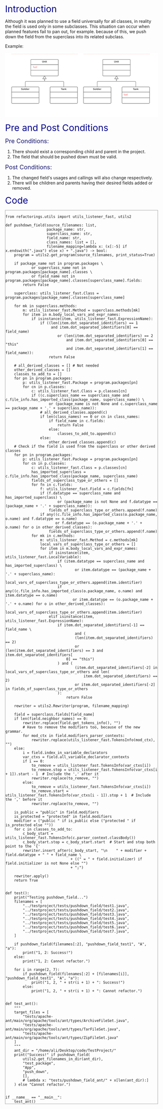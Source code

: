 <span style="color:darkblue;font-size:30px;">Introduction </span>

Although it was planned to use a field universally for all classes, in reality the field is used only in
some subclasses. This situation can occur when planned features fail to pan out, for example.
because of this, we push down the field from the superclass into its related subclass.

Example:

![pushdownfield](pushdownfield.png)

<span style="color:darkblue;font-size:30px;">Pre and Post Conditions </span>

<span style="color:MidnightBlue;font-size:20px;">Pre Conditions: </span>

1. There should exist a corresponding child and parent in the project.
2. The field that should be pushed down must be valid.

<span style="color:MidnightBlue;font-size:20px;">Post Conditions: </span>

1. The changed field's usages and callings will also change respectively.
2. There will be children and parents having their desired fields added or removed.

<span style="color:darkblue;font-size:30px;">Code</span>
<Pre>
<Code style="display: block; border: 1px solid #999;">
from refactorings.utils import utils_listener_fast, utils2

def pushdown_field(source_filenames: list,
                   package_name: str,
                   superclass_name: str,
                   field_name: str,
                   class_names: list = [],
                   filename_mapping=lambda x: (x[:-5] if x.endswith(".java") else x) + ".java") -> bool:
    program = utils2.get_program(source_filenames, print_status=True)

    if package_name not in program.packages \
            or superclass_name not in program.packages[package_name].classes \
            or field_name not in program.packages[package_name].classes[superclass_name].fields:
        return False

    superclass: utils_listener_fast.Class = program.packages[package_name].classes[superclass_name]

    for mk in superclass.methods:
        m: utils_listener_fast.Method = superclass.methods[mk]
        for item in m.body_local_vars_and_expr_names:
            if isinstance(item, utils_listener_fast.ExpressionName):
                if ((len(item.dot_separated_identifiers) == 1
                     and item.dot_separated_identifiers[0] == field_name)
                        or (len(item.dot_separated_identifiers) == 2
                            and item.dot_separated_identifiers[0] == "this"
                            and item.dot_separated_identifiers[1] == field_name)):
                    return False

    # all_derived_classes = [] # Not needed
    other_derived_classes = []
    classes_to_add_to = []
    for pn in program.packages:
        p: utils_listener_fast.Package = program.packages[pn]
        for cn in p.classes:
            c: utils_listener_fast.Class = p.classes[cn]
            if ((c.superclass_name == superclass_name and c.file_info.has_imported_class(package_name, superclass_name)) \
                    or (package_name is not None and c.superclass_name == package_name + '.' + superclass_name)):
                # all_derived_classes.append(c)
                if len(class_names) == 0 or cn in class_names:
                    if field_name in c.fields:
                        return False
                    else:
                        classes_to_add_to.append(c)
                else:
                    other_derived_classes.append(c)
    # Check if the field is used from the superclass or other derived classes
    for pn in program.packages:
        p: utils_listener_fast.Package = program.packages[pn]
        for cn in p.classes:
            c: utils_listener_fast.Class = p.classes[cn]
            has_imported_superclass = c.file_info.has_imported_class(package_name, superclass_name)
            fields_of_superclass_type_or_others = []
            for fn in c.fields:
                f: utils_listener_fast.Field = c.fields[fn]
                if (f.datatype == superclass_name and has_imported_superclass) \
                        or (package_name is not None and f.datatype == (package_name + '.' + superclass_name)):
                    fields_of_superclass_type_or_others.append(f.name)
                if any((c.file_info.has_imported_class(o.package_name, o.name) and f.datatype == o.name)
                       or f.datatype == (o.package_name + '.' + o.name) for o in other_derived_classes):
                    fields_of_superclass_type_or_others.append(f.name)
            for mk in c.methods:
                m: utils_listener_fast.Method = c.methods[mk]
                local_vars_of_superclass_type_or_others = []
                for item in m.body_local_vars_and_expr_names:
                    if isinstance(item, utils_listener_fast.LocalVariable):
                        if (item.datatype == superclass_name and has_imported_superclass) \
                                or item.datatype == (package_name + '.' + superclass_name):
                            local_vars_of_superclass_type_or_others.append(item.identifier)
                        if any((c.file_info.has_imported_class(o.package_name, o.name) and item.datatype == o.name)
                               or item.datatype == (o.package_name + '.' + o.name) for o in other_derived_classes):
                            local_vars_of_superclass_type_or_others.append(item.identifier)
                    elif isinstance(item, utils_listener_fast.ExpressionName):
                        if item.dot_separated_identifiers[-1] == field_name \
                                and (
                                (len(item.dot_separated_identifiers) == 2)
                                or (len(item.dot_separated_identifiers) == 3 and item.dot_separated_identifiers[
                            0] == "this")
                        ) and (
                                (item.dot_separated_identifiers[-2] in local_vars_of_superclass_type_or_others and len(
                                    item.dot_separated_identifiers) == 2)
                                or item.dot_separated_identifiers[-2] in fields_of_superclass_type_or_others
                        ):
                            return False

    rewriter = utils2.Rewriter(program, filename_mapping)

    field = superclass.fields[field_name]
    if len(field.neighbor_names) == 0:
        rewriter.replace(field.get_tokens_info(), "")
        # Have to remove the modifiers too, because of the new grammar.
        for mod_ctx in field.modifiers_parser_contexts:
            rewriter.replace(utils_listener_fast.TokensInfo(mod_ctx), "")
    else:
        i = field.index_in_variable_declarators
        var_ctxs = field.all_variable_declarator_contexts
        if i == 0:
            to_remove = utils_listener_fast.TokensInfo(var_ctxs[i])
            to_remove.stop = utils_listener_fast.TokensInfo(var_ctxs[i + 1]).start - 1  # Include the ',' after it
            rewriter.replace(to_remove, "")
        else:
            to_remove = utils_listener_fast.TokensInfo(var_ctxs[i])
            to_remove.start = utils_listener_fast.TokensInfo(var_ctxs[i - 1]).stop + 1  # Include the ',' before it
            rewriter.replace(to_remove, "")

    is_public = "public" in field.modifiers
    is_protected = "protected" in field.modifiers
    modifier = ("public " if is_public else ("protected " if is_protected else ""))
    for c in classes_to_add_to:
        c_body_start = utils_listener_fast.TokensInfo(c.parser_context.classBody())
        c_body_start.stop = c_body_start.start  # Start and stop both point to the '{'
        rewriter.insert_after(c_body_start, "\n    " + modifier + field.datatype + " " + field_name \
                              + ((" = " + field.initializer) if field.initializer is not None else "")
                              + ";")

    rewriter.apply()
    return True


def test():
    print("Testing pushdown_field...")
    filenames = [
        "../testproject/tests/pushdown_field/test1.java",
        "../testproject/tests/pushdown_field/test2.java",
        "../testproject/tests/pushdown_field/test3.java",
        "../testproject/tests/pushdown_field/test4.java",
        "../testproject/tests/pushdown_field/test5.java",
        "../testproject/tests/pushdown_field/test6.java",
        "../testproject/tests/pushdown_field/test7.java",
    ]

    if pushdown_field(filenames[:2], "pushdown_field_test1", "A", "a"):
        print("1, 2: Success!")
    else:
        print("1, 2: Cannot refactor.")

    for i in range(2, 7):
        if pushdown_field(filenames[:2] + [filenames[i]], "pushdown_field_test1", "A", "a"):
            print("1, 2, " + str(i + 1) + ": Success!")
        else:
            print("1, 2, " + str(i + 1) + ": Cannot refactor.")


def test_ant():
    """
    target_files = [
        "tests/apache-ant/main/org/apache/tools/ant/types/ArchiveFileSet.java",
        "tests/apache-ant/main/org/apache/tools/ant/types/TarFileSet.java",
        "tests/apache-ant/main/org/apache/tools/ant/types/ZipFileSet.java"
    ]
    """
    ant_dir = "/home/ali/Desktop/code/TestProject/"
    print("Success!" if pushdown_field(
        utils2.get_filenames_in_dir(ant_dir),
        "test_package",
        "App",
        "push_down",
        [],
        # lambda x: "tests/pushdown_field_ant/" + x[len(ant_dir):]
    ) else "Cannot refactor.")


if __name__ == "__main__":
    test_ant()
</Code>
</Pre>